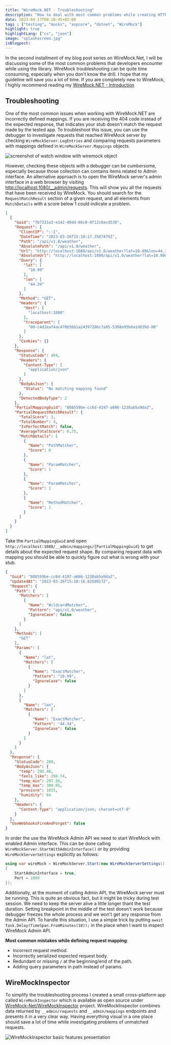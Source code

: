 ```yaml
---
title: "WireMock.NET - Troubleshooting"
description: "How to deal with most common problems while creating HTTP stubs with WireMock"
date: 2023-04-17T00:10:45+02:00
tags : ["testing", "mocks", "aspcore", "dotnet", "WireMock"]
highlight: true
highlightLang: ["cs", "json"]
image: "splashscreen.jpg"
isBlogpost: 
---
```


In the second installment of my blog post series on WireMock.Net, I will be discussing some of the most common problems that developers encounter while using the library. WireMock troubleshooting can be quite time consuming, especially when you don't know the drill. I hope that my guideline will save you a lot of time.  <!--more-->  If you are completely new to WireMock, I highly recommend reading my [WireMock.NET - Introduction](/post/mocking-outgoing-http-requests-p1/)




## Troubleshooting

One of the most common issues when working with WireMock.NET are incorrectly defined mappings. If you are receiving the 404 code instead of the expected response, that indicates your stub doesn't match the request made by the tested app. To troubleshoot this issue, you can use the debugger to investigate requests that reached WireMock server by checking `WireMockServer.LogEntries` and comparing requests parameters with mappings defined in `WireMockServer.Mappings` objects. 

![screenshot of watch window with wiremock object](watch.jpg)

However, checking these objects with a debugger can be cumbersome, especially because those collection can contains items related to Admin interface. An alternative approach is to open the WireMock server's admin interface in a web browser by visiting [http://localhost:1080/__admin/requests](http://localhost:1080/__admin/requests). This will show you all the requests that have been received by WireMock. You should search for the `RequestMatchResult` section of a given request, and all elements from `MatchDetails` with a score below 1 could indicate a problem.

```json
[
  {
    "Guid": "7b7331a3-e142-40dd-86c0-8f12c8acd530",
    "Request": {
      "ClientIP": "::1",
      "DateTime": "2023-03-26T15:10:17.3587479Z",
      "Path": "/api/v1.0/weather",
      "AbsolutePath": "/api/v1.0/weather",
      "Url": "http://localhost:1080/api/v1.0/weather?lat=10.99&lon=44.34",
      "AbsoluteUrl": "http://localhost:1080/api/v1.0/weather?lat=10.99&lon=44.34",
      "Query": {
        "lat": [
          "10.99"
        ],
        "lon": [
          "44.34"
        ]
      },
      "Method": "GET",
      "Headers": {
        "Host": [
          "localhost:1080"
        ],
        "traceparent": [
          "00-c4d2eaf4ac470b56b1a24397286c7a95-5308e95b0a1d839d-00"
        ]
      },
      "Cookies": {}
    },
    "Response": {
      "StatusCode": 404,
      "Headers": {
        "Content-Type": [
          "application/json"
        ]
      },
      "BodyAsJson": {
        "Status": "No matching mapping found"
      },
      "DetectedBodyType": 2
    },
    "PartialMappingGuid": "808559be-cc6d-4197-a686-1238ab5a9da2",
    "PartialRequestMatchResult": {
      "TotalScore": 3,
      "TotalNumber": 4,
      "IsPerfectMatch": false,
      "AverageTotalScore": 0.75,
      "MatchDetails": [
        {
          "Name": "PathMatcher",
          "Score": 0
        },
        {
          "Name": "ParamMatcher",
          "Score": 1
        },
        {
          "Name": "ParamMatcher",
          "Score": 1
        },
        {
          "Name": "MethodMatcher",
          "Score": 1
        }
      ]
    }
  }
]
```

Take the `PartialMappingGuid` and open `http://localhost:1080/__admin/mappings/{PartialMappingGuid}` to get details about the expected request shape. By comparing request data with mapping you should be able to quickly figure out what is wrong with your stub.

```json
{
  "Guid": "808559be-cc6d-4197-a686-1238ab5a9da2",
  "UpdatedAt": "2023-03-26T15:10:16.8250017Z",
  "Request": {
    "Path": {
      "Matchers": [
        {
          "Name": "WildcardMatcher",
          "Pattern": "api/v1.0/weather",
          "IgnoreCase": false
        }
      ]
    },
    "Methods": [
      "GET"
    ],
    "Params": [
      {
        "Name": "lat",
        "Matchers": [
          {
            "Name": "ExactMatcher",
            "Pattern": "10.99",
            "IgnoreCase": false
          }
        ]
      },
      {
        "Name": "lon",
        "Matchers": [
          {
            "Name": "ExactMatcher",
            "Pattern": "44.34",
            "IgnoreCase": false
          }
        ]
      }
    ]
  },
  "Response": {
    "StatusCode": 200,
    "BodyAsJson": {
      "temp": 298.48,
      "feels_like": 298.74,
      "temp_min": 297.56,
      "temp_max": 300.05,
      "pressure": 1015,
      "humidity": 64
    },
    "Headers": {
      "Content-Type": "application/json; charset=utf-8"
    }
  },
  "UseWebhooksFireAndForget": false
}
```

In order the use the WireMock Admin API we need to start WireMock with enabled Admin interface. This can be done calling `WireMockServer.StartWithAdminInterface()` or by providing `WireMockServerSettings` explicitly as follows:

```cs
using var wireMock = WireMockServer.Start(new WireMockServerSettings()
{
    StartAdminInterface = true,
    Port = 1080
});
```

 Additionally, at the moment of calling Admin API, the WireMock server must be running. This is quite an obvious fact, but it might be tricky during test session. We need to keep the server alive a little longer thant the test duration. Setting breakpoint in the middle of the test doesn't work because debugger freezes the whole process and we won't get any response from the Admin API. To handle this situation, I use a simple trick by putting `await Task.Delay(TimeSpan.FromMinutes(10));` in the place when I want to inspect WireMock Admin API.

**Most common mistakes while defining request mapping**:
- Incorrect request method.
- Incorrectly serialized expected request body.
- Redundant or missing `/` at the beginning/end of the path.
- Adding query parameters in path instead of params.


## WireMockInspector
To simplify the troubleshooting process I created a small cross-platform app called `WireMockInspector` which is available as open source under [WireMock-Net/WireMockInspector](https://github.com/WireMock-Net/WireMockInspector) project. WireMockInspector combines data returned by `__admin/requests` and `__admin/mappings` endpoints and presents it in a very clear way. Having everything visual in a one place should save a lot of time while investigating problems of unmatched requests.

![WireMockInspector basic features presentation](wiremock_basic_features.gif)